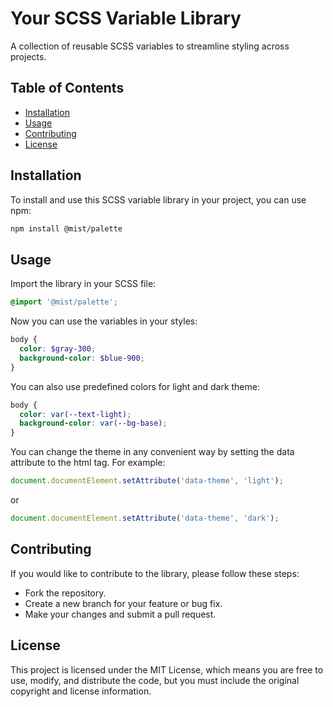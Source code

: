 # Your SCSS Variable Library

A collection of reusable SCSS variables to streamline styling across projects.

## Table of Contents

- [Installation](#installation)
- [Usage](#usage)
- [Contributing](#contributing)
- [License](#license)

## Installation

To install and use this SCSS variable library in your project, you can use npm:

```bash
npm install @mist/palette
```

## Usage

Import the library in your SCSS file:

```scss
@import '@mist/palette';
```
Now you can use the variables in your styles:

```scss
body {
  color: $gray-300;
  background-color: $blue-900;
}
```

You can also use predefined colors for light and dark theme:

```scss
body {
  color: var(--text-light);
  background-color: var(--bg-base);
}
```

You can change the theme in any convenient way by setting the data attribute to the html tag. For example:
```js
document.documentElement.setAttribute('data-theme', 'light');
```
or
```js
document.documentElement.setAttribute('data-theme', 'dark');
```

## Contributing
If you would like to contribute to the library, please follow these steps:

- Fork the repository.
- Create a new branch for your feature or bug fix.
- Make your changes and submit a pull request.

## License
This project is licensed under the MIT License, which means you are free to use, modify, and distribute the code, but you must include the original copyright and license information.